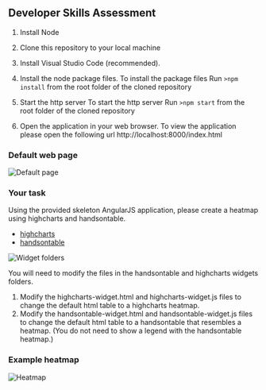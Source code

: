## Developer Skills Assessment

1. Install Node

2. Clone this repository to your local machine

3. Install Visual Studio Code (recommended).

4. Install the node package files.
To install the package files
Run 
```>npm install```
from the root folder of the cloned repository

5. Start the http server
To start the http server
Run 
```>npm start```
from the root folder of the cloned repository

6. Open the application in your web browser.
To view the application please open the following url
http://localhost:8000/index.html

### Default web page
![Default page](https://github.com/sturichardson/developerheatmaptest/blob/master/media/defaultwebpage.PNG?raw=true)

### Your task
Using the provided skeleton AngularJS application, please create a heatmap using highcharts and handsontable.
- [highcharts](https://www.highcharts.com/)
- [handsontable](https://handsontable.com/)

![Widget folders](https://raw.githubusercontent.com/sturichardson/developerheatmaptest/master/media/filesToModify.PNG)

You will need to modify the files in the handsontable and highcharts widgets folders.
1. Modify the highcharts-widget.html and highcharts-widget.js files to change the default html table to a highcharts heatmap.
2. Modify the handsontable-widget.html and handsontable-widget.js files to change the default html table to a handsontable that resembles a heatmap.  (You do not need to show a legend with the handsontable heatmap.)

### Example heatmap
![Heatmap](https://www.displayr.com/wp-content/uploads/2018/09/rat-burrough-heatmap-1.png)
